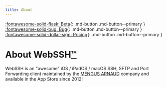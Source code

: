 ```yaml
---
title: About
---
```


[:fontawesome-solid-flask: Beta](/documentation/becoming-external-tester/){: .md-button .md-button--primary }
[:fontawesome-solid-bug: Bug](https://github.com/isontheline/pro.webssh.net/issues/new?assignees=&labels=&template=bug_report.md&title=){: .md-button .md-button--primary }
[:fontawesome-solid-dollar-sign: Pricing](/documentation/pricing/){: .md-button .md-button--primary }

# About WebSSH[&trade;](https://data.inpi.fr/marques/FR4774099)
WebSSH is an "awesome" iOS / iPadOS / macOS SSH, SFTP and Port Forwarding client maintained by the [MENGUS ARNAUD](/documentation/legal/company-behind-webssh/) company and available in the App Store since 2012!